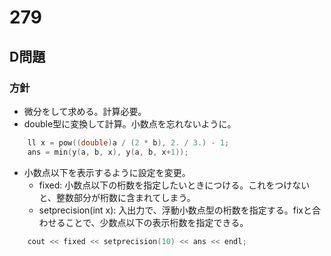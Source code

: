 # 279
## D問題
### 方針
- 微分をして求める。計算必要。
- double型に変換して計算。小数点を忘れないように。
```c++
    ll x = pow((double)a / (2 * b), 2. / 3.) - 1;
    ans = min(y(a, b, x), y(a, b, x+1));
```
- 小数点以下を表示するように設定を変更。
  - fixed: 小数点以下の桁数を指定したいときにつける。これをつけないと、整数部分が桁数に含まれてしまう。
  - setprecision(int x): 入出力で、浮動小数点型の桁数を指定する。fixと合わせることで、少数点以下の表示桁数を指定できる。
```c++
    cout << fixed << setprecision(10) << ans << endl;
```